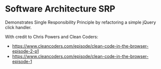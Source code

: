 # Software Architecture SRP
Demonstrates Single Responsibility Principle by refactoring a simple jQuery click handler.

With credit to Chris Powers and Clean Coders:
- https://www.cleancoders.com/episode/clean-code-in-the-browser-episode-2-p1
- https://www.cleancoders.com/episode/clean-code-in-the-browser-episode-1

